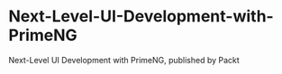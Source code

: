 # Next-Level-UI-Development-with-PrimeNG
Next-Level UI Development with PrimeNG, published by Packt
